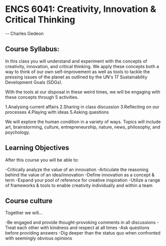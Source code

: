 <h1>ENCS 6041: Creativity, Innovation & Critical Thinking</h1>
                        -- Charles Gedeon

<h2>Course Syllabus:</h2>
In this class you will understand and experiment with the concepts of creativity, innovation, and critical thinking. We apply these concepts both a way to think of our own self-improvement as well as tools to tackle the pressing issues of the planet as outlined by the UN's 17 Sustainability Development Goals (SDGs).

With the tools at our disposal in these weird times, we will be engaging with these concepts through 5 activities.

  1.Analysing current affairs
  2.Sharing in class discussion
  3.Reflecting on our processes
  4.Playing with ideas
  5.Asking questions

We will explore the human condition in a variety of ways. Topics will include art, brainstorming, culture, entrepreneurship, nature, news, philosophy, and psychology.

<h2>Learning Objectives</h2>

After this course you will be able to:

-Critically analyze the value of an innovation
-Articulate the reasoning behind the value of an idea/innovation
-Define innovation as a concept & term
-Expand your pool of reference for creative inspiration
-Utilize a range of frameworks & tools to enable creativity individually and within a team

<h2>Course culture</h2>
Together we will...

-Be engaged and provide thought-provoking comments in all discussions
-Treat each other with kindness and respect at all times
-Ask questions before providing answers
-Dig deeper than the status quo when confronted with seemingly obvious opinions
